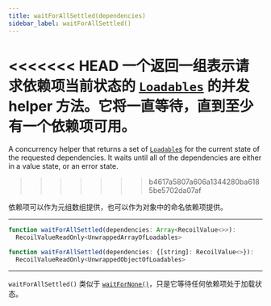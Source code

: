 ```yaml
---
title: waitForAllSettled(dependencies)
sidebar_label: waitForAllSettled()
---
```


<<<<<<< HEAD
一个返回一组表示请求依赖项当前状态的 [`Loadables`](/docs/api-reference/core/Loadable) 的并发 helper 方法。它将一直等待，直到至少有一个依赖项可用。
=======
A concurrency helper that returns a set of [`Loadable`s](/docs/api-reference/core/Loadable) for the current state of the requested dependencies.  It waits until all of the dependencies are either in a value state, or an error state.
>>>>>>> b4617a5807a606a1344280ba6185be5702da07af

依赖项可以作为元组数组提供，也可以作为对象中的命名依赖项提供。

---

```jsx
function waitForAllSettled(dependencies: Array<RecoilValue<>>):
  RecoilValueReadOnly<UnwrappedArrayOfLoadables>
```

```jsx
function waitForAllSettled(dependencies: {[string]: RecoilValue<>}):
  RecoilValueReadOnly<UnwrappedObjectOfLoadables>
```
---

`waitForAllSettled()` 类似于 [`waitForNone()`](/docs/api-reference/utils/waitForNone)，只是它等待任何依赖项处于加载状态。
